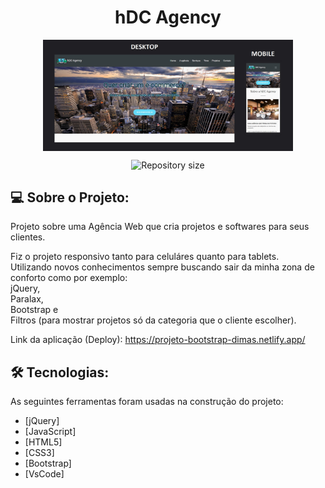 <h1 align="center">
    hDC Agency
</h1>

<p align="center" style="display: flex; align-items: flex-start; justify-content: center;">
  <img alt="PROJECT" title="#PROJECT" src="https://github.com/dimascapelari/projeto-bootstrap/blob/main/img/projeto-bootstrap.jpg" width="400px">
</p>

<p align="center">
  <img alt="Repository size" src="https://img.shields.io/static/v1?label=Last%20commit&message=Jun&color=orange&style=for-the-badge&logo=Slack">
</p>

## 💻 Sobre o Projeto:

Projeto sobre uma Agência Web que cria projetos e softwares para seus clientes.

Fiz o projeto responsivo tanto para celuláres quanto para tablets.<br>
Utilizando novos conhecimentos sempre buscando sair da minha zona de conforto como por exemplo: <br>
jQuery,<br>
Paralax,<br>
Bootstrap e<br>
Filtros (para mostrar projetos só da categoria que o cliente escolher).<br>

Link da aplicação (Deploy): https://projeto-bootstrap-dimas.netlify.app/

## 🛠 Tecnologias:

As seguintes ferramentas foram usadas na construção do projeto:

- [jQuery]
- [JavaScript]
- [HTML5]
- [CSS3]
- [Bootstrap]
- [VsCode]
 
